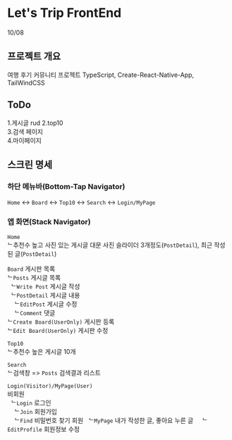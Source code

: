 # Let's Trip FrontEnd

10/08

## 프로젝트 개요

여행 후기 커뮤니티 프로젝트
TypeScript, Create-React-Native-App, TailWindCSS

## ToDo

1.게시글 rud
2.top10  
3.검색 페이지  
4.마이페이지

## 스크린 명세

### 하단 메뉴바(Bottom-Tap Navigator)

`Home` <-> `Board` <-> `Top10` <-> `Search` <-> `Login/MyPage`

### 앱 화면(Stack Navigator)

`Home`  
 ᄂ추천수 높고 사진 있는 게시글 대문 사진 슬라이더 3개정도(`PostDetail`), 최근 작성 된 글(`PostDetail`)

`Board` 게시판 목록  
 ᄂ`Posts` 게시글 목록  
 &nbsp;&nbsp;ᄂ`Write Post` 게시글 작성  
 &nbsp;&nbsp;ᄂ`PostDetail` 게시글 내용  
 &nbsp;&nbsp;&nbsp;&nbsp;ᄂ`EditPost` 게시글 수정  
 &nbsp;&nbsp;&nbsp;&nbsp;ᄂ`Comment` 댓글  
 ᄂ`Create Board(UserOnly)` 게시판 등록  
 ᄂ`Edit Board(UserOnly)` 게시판 수정

`Top10`  
ᄂ추천수 높은 게시글 10개

`Search`  
ᄂ검색창 => `Posts` 검색결과 리스트

`Login(Visitor)/MyPage(User)`  
비회원  
&nbsp;&nbsp;ᄂ`Login` 로그인  
 &nbsp;&nbsp;&nbsp;&nbsp;ᄂ`Join` 회원가입  
 &nbsp;&nbsp;&nbsp;&nbsp;ᄂ`Find` 비밀번호 찾기
회원
&nbsp;&nbsp;ᄂ`MyPage` 내가 작성한 글, 좋아요 누른 글
&nbsp;&nbsp;&nbsp;&nbsp;ᄂ`EditProfile` 회원정보 수정
